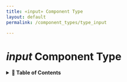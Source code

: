 ```yaml
---
title: «input» Component Type
layout: default
permalink: /component_types/type_input

---
```


*input* Component Type
======================

<details>
<summary>
<strong>📖 Table of Contents</strong>
</summary>

  {{ "
<!-- vim-markdown-toc GitLab -->

<!-- vim-markdown-toc -->
       " | markdownify }}

</details>
